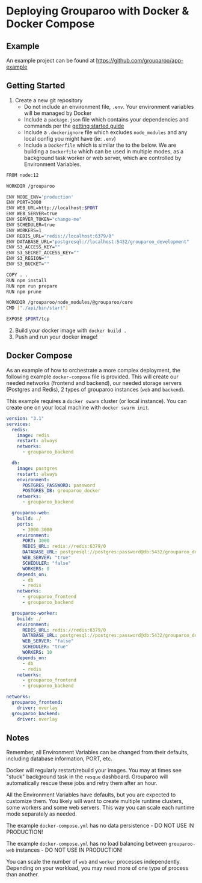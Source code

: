 # Deploying Grouparoo with Docker & Docker Compose

## Example

An example project can be found at https://github.com/grouparoo/app-example

## Getting Started

1. Create a new git repository
   - Do not include an environment file, `.env`. Your environment variables will be managed by Docker
   - Include a `package.json` file which contains your dependencies and commands per the [getting started guide](https://github.com/grouparoo/grouparoo/blob/master/documents/deployment/getting-started.md)
   - Include a `.dockerignore` file which excludes `node_modules` and any local config you might have (ie: `.env`)
   - Include a `Dockerfile` which is similar the to the below. We are building a `Dockerfile` which can be used in multiple modes, as a background task worker or web server, which are controlled by Environment Variables.

```bash
FROM node:12

WORKDIR /grouparoo

ENV NODE_ENV='production'
ENV PORT=3000
ENV WEB_URL=http://localhost:$PORT
ENV WEB_SERVER=true
ENV SERVER_TOKEN="change-me"
ENV SCHEDULER=true
ENV WORKERS=1
ENV REDIS_URL="redis://localhost:6379/0"
ENV DATABASE_URL="postgresql://localhost:5432/grouparoo_development"
ENV S3_ACCESS_KEY=""
ENV S3_SECRET_ACCESS_KEY=""
ENV S3_REGION=""
ENV S3_BUCKET=""

COPY . .
RUN npm install
RUN npm run prepare
RUN npm prune

WORKDIR /grouparoo/node_modules/@grouparoo/core
CMD ["./api/bin/start"]

EXPOSE $PORT/tcp
```

2. Build your docker image with `docker build .`
3. Push and run your docker image!

## Docker Compose

As an example of how to orchestrate a more complex deployment, the following example `docker-compose` file is provided. This will create our needed networks (frontend and backend), our needed storage servers (Postgres and Redis), 2 types of grouparoo instances (`web` and `backend`).

This example requires a `docker swarm` cluster (or local instance). You can create one on your local machine with `docker swarm init`.

```yml
version: "3.1"
services:
  redis:
    image: redis
    restart: always
    networks:
      - grouparoo_backend

  db:
    image: postgres
    restart: always
    environment:
      POSTGRES_PASSWORD: password
      POSTGRES_DB: grouparoo_docker
    networks:
      - grouparoo_backend

  grouparoo-web:
    build: ./
    ports:
      - 3000:3000
    environment:
      PORT: 3000
      REDIS_URL: redis://redis:6379/0
      DATABASE_URL: postgresql://postgres:password@db:5432/grouparoo_docker
      WEB_SERVER: "true"
      SCHEDULER: "false"
      WORKERS: 0
    depends_on:
      - db
      - redis
    networks:
      - grouparoo_frontend
      - grouparoo_backend

  grouparoo-worker:
    build: ./
    environment:
      REDIS_URL: redis://redis:6379/0
      DATABASE_URL: postgresql://postgres:password@db:5432/grouparoo_docker
      WEB_SERVER: "false"
      SCHEDULER: "true"
      WORKERS: 10
    depends_on:
      - db
      - redis
    networks:
      - grouparoo_frontend
      - grouparoo_backend

networks:
  grouparoo_frontend:
    driver: overlay
  grouparoo_backend:
    driver: overlay
```

## Notes

Remember, all Environment Variables can be changed from their defaults, including database information, PORT, etc.

Docker will regularly restart/rebuild your images. You may at times see "stuck" background task in the `resque` dashboard. Grouparoo will automatically rescue these jobs and retry them after an hour.

All the Environment Variables have defaults, but you are expected to customize them. You likely will want to create multiple runtime clusters, some workers and some web servers. This way you can scale each runtime mode separately as needed.

The example `docker-compose.yml` has no data persistence - DO NOT USE IN PRODUCTION!

The example `docker-compose.yml` has no load balancing between `grouparoo-web` instances - DO NOT USE IN PRODUCTION!

You can scale the number of `web` and `worker` processes independently. Depending on your workload, you may need more of one type of process than another.
